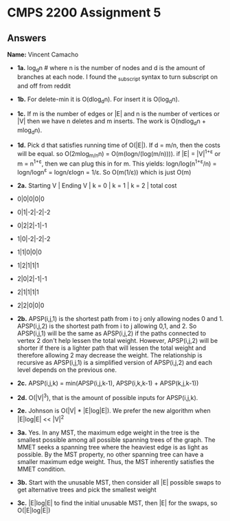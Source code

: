 # CMPS 2200 Assignment 5
## Answers

**Name:** Vincent Camacho






- **1a.** log<sub>d</sub>n # where n is the number of nodes and d is the amount of branches at each node. I found the <sub> subscript </sub> syntax to turn subscript on and off from reddit


- **1b.** For delete-min it is O(dlog<sub>d</sub>n). For insert it is O(log<sub>d</sub>n).


- **1c.** If m is the number of edges or |E| and n is the number of vertices or |V| then we have n deletes and m inserts. The work is O(ndlog<sub>d</sub>n + mlog<sub>d</sub>n).

- **1d.** Pick d that satisfies running time of O(|E|). If d = m/n, then the costs will be equal. so O(2mlog<sub>m/n</sub>n) = O(m(logn/(log(m/n)))). if |E| = |V|<sup>1+ε</sup> or m = n<sup>1+ε</sup>, then we can plug this in for m. This yields: logn/log(n<sup>1+ε</sup>/n) = logn/logn<sup>ε</sup> = logn/εlogn = 1/ε. So O(m(1/ε)) which is just O(m)
 

- **2a.** Starting V | Ending V | k = 0 | k = 1 | k = 2 | total cost
- 0|0|0|0|0
- 0|1|-2|-2|-2
- 0|2|2|-1|-1
- 1|0|-2|-2|-2
- 1|1|0|0|0
- 1|2|1|1|1
- 2|0|2|-1|-1
- 2|1|1|1|1
- 2|2|0|0|0
 
- **2b.** APSP(i,j,1) is the shortest path from i to j only allowing nodes 0 and 1. APSP(i,j,2) is the shortest path from i to j allowing 0,1, and 2. So APSP(i,j,1) will be the same as APSP(i,j,2) if the paths connected to vertex 2 don't help lessen the total weight. However, APSP(i,j,2) will be shorter if there is a lighter path that will lessen the total weight and therefore allowing 2 may decrease the weight. The relationship is recursive as APSP(i,j,1) is a simplified version of APSP(i,j,2) and each level depends on the previous one. 

- **2c.** APSP(i,j,k) = min(APSP(i,j,k-1), APSP(i,k,k-1) + APSP(k,j,k-1))

- **2d.** O(|V|<sup>3</sup>), that is the amount of possible inputs for APSP(i,j,k).

- **2e.** Johnson is O(|V| * |E|log|E|). We prefer the new algorithm when |E|log|E| << |V|<sup>2</sup>


- **3a.** Yes. In any MST, the maximum edge weight in the tree is the smallest possible among all possible spanning trees of the graph. The MMET seeks a spanning tree where the heaviest edge is as light as possible. By the MST property, no other spanning tree can have a smaller maximum edge weight. Thus, the MST inherently satisfies the MMET condition.

- **3b.** Start with the unusable MST, then consider all |E| possible swaps to get alternative trees and pick the smallest weight


- **3c.** |E|log|E| to find the initial unusable MST, then |E| for the swaps, so O(|E|log|E|)
